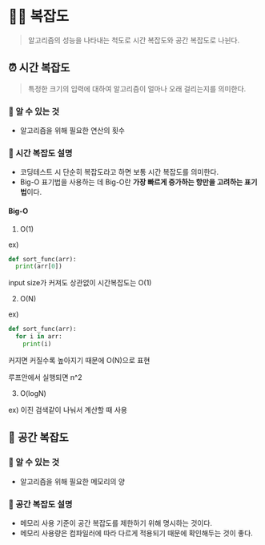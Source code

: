 # 👨‍💻 복잡도

> 알고리즘의 성능을 나타내는 척도로 시간 복잡도와 공간 복잡도로 나뉜다.

## ⏰ 시간 복잡도

> 특정한 크기의 입력에 대하여 알고리즘이 얼마나 오래 걸리는지를 의미한다.

### 🤔 알 수 있는 것

- 알고리즘을 위해 필요한 연산의 횟수

### 📃 시간 복잡도 설명

- 코딩테스트 시 단순히 복잡도라고 하면 보통 시간 복잡도를 의미한다.
- Big-O 표기법을 사용하는 데 Big-O란 **가장 빠르게 증가하는 항만을 고려하는 표기법**이다.


#### Big-O 

1. O(1)

ex)
```py
def sort_func(arr):
  print(arr[0])
```
input size가 커져도 상관없이 시간복잡도는 O(1)

2. O(N)

ex)
```py
def sort_func(arr):
  for i in arr:
    print(i)
```
커지면 커질수록 높아지기 때문에 O(N)으로 표현

루프안에서 실행되면 n^2

3. O(logN)

ex)
이진 검색같이 나눠서 계산할 때 사용


## 🛒 공간 복잡도

### 🤔 알 수 있는 것

- 알고리즘을 위해 필요한 메모리의 양

### 📃 공간 복잡도 설명

- 메모리 사용 기준이 공간 복잡도를 제한하기 위해 명시하는 것이다.
- 메모리 사용량은 컴파일러에 따라 다르게 적용되기 때문에 확인해두는 것이 좋다.
